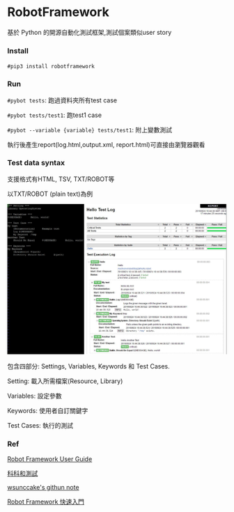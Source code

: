 # RobotFramework

基於 Python 的開源自動化測試框架,測試個案類似user story

### Install

`#pip3 install robotframework`

### Run

`#pybot tests`: 跑過資料夾所有test case

`#pybot tests/test1`: 跑test1 case

`#pybot --variable {variable} tests/test1`: 附上變數測試

執行後產生report(log.html,output.xml, report.html)可直接由瀏覽器觀看

### Test data syntax

支援格式有HTML, TSV, TXT/ROBOT等

以TXT/ROBOT (plain text)為例

![](./PIC/RF_2.JPG)

包含四部分: Settings, Variables, Keywords 和 Test Cases.

Setting: 載入所需檔案(Resource, Library)

Variables: 設定參數

Keywords: 使用者自訂關鍵字

Test Cases: 執行的測試


### Ref

[Robot Framework User Guide](http://robotframework.org/robotframework/latest/RobotFrameworkUserGuide.html)


[科科和測試](https://kkboxsqa.wordpress.com/2014/06/25/robot-framework-script-%E7%9A%84%E9%95%B7%E7%9B%B8%EF%BC%9F/)

[wsunccake's githun note](https://github.com/wsunccake/myNote/blob/master/python/robotframework.md)

[Robot Framework 快速入門](http://carl.logdown.com/posts/2014/03/07/robotframework-gettingstarted)